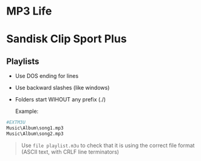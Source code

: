 # MP3 Life


# Sandisk Clip Sport Plus

## Playlists

* Use DOS ending for lines
* Use backward slashes (like windows)
* Folders start WIHOUT any prefix (./)

  Example:

```sh
#EXTM3U 
Music\Album\song1.mp3
Music\Album\song2.mp3
```

> Use `file playlist.m3u` to check that it is using the correct file format (ASCII text, with CRLF line terminators)





